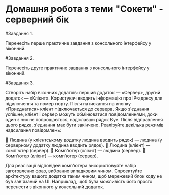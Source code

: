 # Домашня робота з теми "Сокети" - серверний бік

#Завдання 1.

Перенесіть перше практичне завдання з консольного інтерфейсу 
у віконний.

#Завдання 2.

Перенесіть друге практичне завдання з консольного інтерфейсу 
у віконний.

#Завдання 3.

Створіть набір віконних додатків: перший додаток — «Сервер», 
другий додаток — «Клієнт». Користувач вводить інформацію про 
IP-адресу для підключення та номер порту. Після натискання на 
кнопку «Приєднатися» клієнт підключається до сервера. Якщо 
з'єднання успішне, клієнт і сервер можуть обмінюватися 
повідомленнями, доки один з них не попрощається, надіславши 
рядок Bye. Після відправлення цього рядка, з'єднання має бути
закінчено. Реалізуйте декілька режимів надсилання 
повідомлень:

 Людина (у клієнтському додатку людина вводить рядок) —
людина (у серверному додатку людина вводить рядок).
 Людина (клієнт) — комп'ютер (сервер).
 Комп'ютер (клієнт) — людина (сервер).
 Комп'ютер (клієнт) — комп'ютер (сервер).

Для реалізації відповідей комп'ютера використовуйте набір 
заготовлених фраз, вибраних випадковим чином.
Спроєктуйте архітектуру вашого додатка таким чином, щоб 
мережевий блок коду не був зав'язаний на UI. Наприклад, щоб 
була можливість його просто перенести з віконного у 
консольний додаток.

